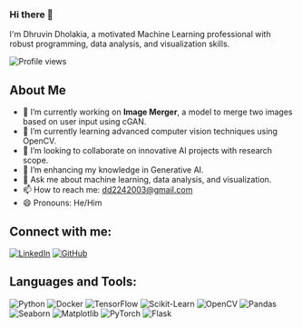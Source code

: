 ### Hi there 👋

I'm Dhruvin Dholakia, a motivated Machine Learning professional with robust programming, data analysis, and visualization skills.

![Profile views](https://komarev.com/ghpvc/?username=AquarlisPrime&color=brightgreen)

## About Me

- 🔭 I’m currently working on **Image Merger**, a model to merge two images based on user input using cGAN.
- 🌱 I’m currently learning advanced computer vision techniques using OpenCV.
- 👯 I’m looking to collaborate on innovative AI projects with research scope.
- 🤔 I’m enhancing my knowledge in Generative AI.
- 💬 Ask me about machine learning, data analysis, and visualization.
- 📫 How to reach me: [dd2242003@gmail.com](mailto:dd2242003@gmail.com)
- 😄 Pronouns: He/Him

## Connect with me:

[![LinkedIn](https://img.shields.io/badge/-LinkedIn-blue)](https://www.linkedin.com/in/dhruvin-dholakia-a69972267/)
[![GitHub](https://img.shields.io/badge/-GitHub-black)](https://github.com/ddhruvin)

## Languages and Tools:

![Python](https://img.shields.io/badge/-Python-3776AB?logo=python&logoColor=white&style=for-the-badge)
![Docker](https://img.shields.io/badge/-Docker-3776AB?logo=docker&logoColor=white&style=for-the-badge)
![TensorFlow](https://img.shields.io/badge/-TensorFlow-FF6F00?logo=tensorflow&logoColor=white&style=for-the-badge)
![Scikit-Learn](https://img.shields.io/badge/-ScikitLearn-F7931E?logo=scikitlearn&logoColor=white&style=for-the-badge)
![OpenCV](https://img.shields.io/badge/-OpenCV-5C3EE8?logo=opencv&logoColor=white&style=for-the-badge)
![Pandas](https://img.shields.io/badge/-Pandas-150458?logo=pandas&logoColor=white&style=for-the-badge)
![Seaborn](https://img.shields.io/badge/-Seaborn-9C27B0?logoColor=white&style=for-the-badge)
![Matplotlib](https://img.shields.io/badge/-Matplotlib-004466?logo=matplotlib&logoColor=white&style=for-the-badge)
![PyTorch](https://img.shields.io/badge/-PyTorch-EE4C2C?logo=pytorch&logoColor=white&style=for-the-badge)
![Flask](https://img.shields.io/badge/-Flask-000000?logo=flask&logoColor=white&style=for-the-badge)
